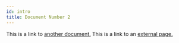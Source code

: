```yaml
---
id: intro
title: Document Number 2
---
```


This is a link to [another document.](doc3.md) This is a link to an [external page.](http://www.example.com)
